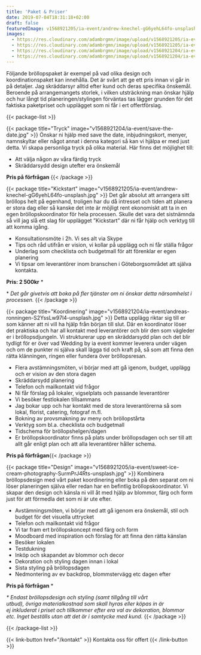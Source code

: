 ```yaml
---
title: 'Paket & Priser'
date: 2019-07-04T18:31:18+02:00
draft: false
featuredImage: v1568921205/ia-event/andrew-knechel-gG6yehL64fo-unsplash.jpg
images:
  - https://res.cloudinary.com/adambrgmn/image/upload/v1568921205/ia-event/andrew-knechel-gG6yehL64fo-unsplash.jpg
  - https://res.cloudinary.com/adambrgmn/image/upload/v1568921205/ia-event/sweet-ice-cream-photography-SurmPrJ4Rts-unsplash.jpg
  - https://res.cloudinary.com/adambrgmn/image/upload/v1568921204/ia-event/save-the-date.jpg
  - https://res.cloudinary.com/adambrgmn/image/upload/v1568921204/ia-event/andreas-ronningen-S2YssLw97l4-unsplash.jpg
---
```


Följande bröllopspaket är exempel på vad olika design och koordinationspaket kan innehålla. Det är svårt att ge ett pris innan vi går in på detaljer. Jag skräddarsyr alltid efter kund och deras specifika önskemål. Beroende på arrangemangets storlek, i vilken utsträckning man önskar hjälp och hur långt tid planeringen/stylingen förväntas tas lägger grunden för det faktiska paketpriset och upplägget som ni får i ert offertförslag.

{{< package-list >}}

{{< package title="Tryck" image="v1568921204/ia-event/save-the-date.jpg" >}}
Önskar ni hjälp med save the date, inbjudningskort, menyer, namnskyltar eller
något annat i denna kategori så kan vi hjälpa er med just detta. Vi skapa
personliga tryck på olika material. Här finns det möjlighet till:

- Att välja någon av våra färdig tryck
- Skräddarsydd design utefter era önskemål

**Pris på förfrågan** {{< /package >}}

{{< package title="Kickstart" image="v1568921205/ia-event/andrew-knechel-gG6yehL64fo-unsplash.jpg" >}}
Det går absolut att arrangera sitt bröllops helt på egenhand, troligen har du då
intresset och tiden att planera er stora dag eller så kanske det inte är möjligt
rent ekonomiskt att ta in en egen bröllopskoordinator för hela processen. Skulle
det vara det sistnämnda så vill jag slå ett slag för upplägget ”Kickstart” där
ni får hjälp och verktyg till att komma igång.

- Konsultationsmöte i 2h. Vi ses alt via Skype
- Tips och råd utifrån er vision, vi kollar på upplägg och ni får ställa frågor
- Underlag som checklista och budgetmall för att förenklar er egen planering
- Vi tipsar om leverantörer inom branschen i Göteborgsområdet att själva
  kontakta.

**Pris: 2 500kr** \*

\* _Det går givetvis att boka på fler tjänster om ni önskar detta närsomhelst i
processen._ {{< /package >}}

{{< package title="Koordinering" image="v1568921204/ia-event/andreas-ronningen-S2YssLw97l4-unsplash.jpg" >}}
Detta upplägg riktar sig till er som känner att ni vill ha hjälp från början
till slut. Där en koordinator löser det praktiska och har all kontakt med
leverantörer och blir den som vägleder er i bröllopsdjungeln. Vi strukturerar
upp en skräddarsydd plan och det blir tydligt för er över vad Wedding by ia
event kommer leverera under vägen och om de punkter ni själva skall lägga tid
och kraft på, så som att finna den rätta klänningen, ringen eller fundera över
bröllopsresan.

- Flera avstämningsmöten, vi börjar med att gå igenom, budget, upplägg och er
  vision av den stora dagen
- Skräddarsydd planering
- Telefon och mailkontakt vid frågor
- Ni får förslag på lokaler, vigselplats och passande leverantörer
- Vi besöker festlokalen tillsammans
- Jag bokar upp och har kontakt med de stora leverantörerna så som lokal,
  florist, catering, fotograf m.fl.
- Bokning av provsmakning av meny och bröllopstårta
- Verktyg som bl.a. checklista och budgetmall
- Tidschema för bröllopshelgen/dagen
- Er bröllopskoordinator finns på plats under bröllopsdagen och ser till att
  allt går enligt plan och att alla leverantörer håller schema.

**Pris på förfrågan**{{< /package >}}

{{< package title="Design" image="v1568921205/ia-event/sweet-ice-cream-photography-SurmPrJ4Rts-unsplash.jpg" >}}
Kombinera bröllopsdesign med vårt paket koordinering eller boka på den separat
om ni löser planeringen själva eller redan har en befintlig bröllopskoordinator.
Vi skapar den design och känsla ni vill åt med hjälp av blommor, färg och form
just för att förmedla det som ni är ute efter.

- Avstämningsmöten, vi börjar med att gå igenom era önskemål, stil och budget
  för det visuella uttrycket
- Telefon och mailkontakt vid frågor
- Vi tar fram ert bröllopskoncept med färg och form
- Moodboard med inspiration och förslag för att finna den rätta känslan
- Besöker lokalen
- Testdukning
- Inköp och skapandet av blommor och decor
- Dekoration och styling dagen innan i lokal
- Sista styling på bröllopsdagen
- Nedmontering av ev backdrop, blommstervägg etc dagen efter

**Pris på förfrågan** \*

_\* Endast bröllopsdesign och styling (samt tillgång till vårt
utbud), övriga materialkostnad som skall hyras eller köpas in är ej inkluderat i
priset och tillkommer efter era val av dekoration, blommor etc. Inget beställs
utan att det är i samtycke med kund._ {{< /package >}}

{{< /package-list >}}

{{< link-button href="/kontakt" >}} Kontakta oss för offert {{< /link-button >}}
